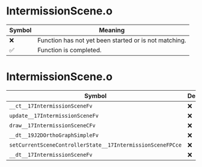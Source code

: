 # IntermissionScene.o
| Symbol | Meaning 
| ------------- | ------------- 
| :x: | Function has not yet been started or is not matching. 
| :white_check_mark: | Function is completed. 


# IntermissionScene.o
| Symbol | Decompiled? |
| ------------- | ------------- |
| `__ct__17IntermissionSceneFv` | :x: |
| `update__17IntermissionSceneFv` | :x: |
| `draw__17IntermissionSceneCFv` | :x: |
| `__dt__19J2DOrthoGraphSimpleFv` | :x: |
| `setCurrentSceneControllerState__17IntermissionSceneFPCce` | :x: |
| `__dt__17IntermissionSceneFv` | :x: |

